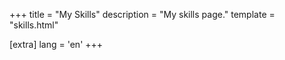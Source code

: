 +++
title = "My Skills"
description = "My skills page."
template = "skills.html"

[extra]
lang = 'en'
+++